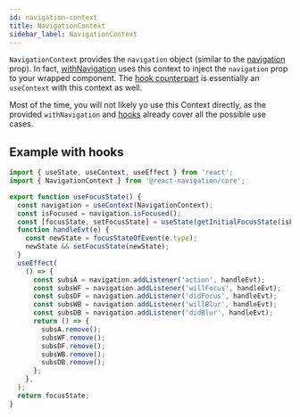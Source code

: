 ```yaml
---
id: navigation-context
title: NavigationContext
sidebar_label: NavigationContext
---
```


`NavigationContext` provides the `navigation` object (similar to the [navigation](navigation-prop.html) prop). In fact, [withNavigation](with-navigation.html) uses this context to inject the `navigation` prop to your wrapped component. The [hook counterpart](https://github.com/react-navigation/react-navigation-hooks#usenavigation) is essentially an `useContext` with this context as well.

Most of the time, you will not likely yo use this Context directly, as the provided `withNavigation` and [hooks](https://github.com/react-navigation/react-navigation-hooks) already cover all the possible use cases.

## Example with hooks

```js
import { useState, useContext, useEffect } from 'react';
import { NavigationContext } from '@react-navigation/core';

export function useFocusState() {
  const navigation = useContext(NavigationContext);
  const isFocused = navigation.isFocused();
  const [focusState, setFocusState] = useState(getInitialFocusState(isFocused));
  function handleEvt(e) {
    const newState = focusStateOfEvent(e.type);
    newState && setFocusState(newState);
  }
  useEffect(
    () => {
      const subsA = navigation.addListener('action', handleEvt);
      const subsWF = navigation.addListener('willFocus', handleEvt);
      const subsDF = navigation.addListener('didFocus', handleEvt);
      const subsWB = navigation.addListener('willBlur', handleEvt);
      const subsDB = navigation.addListener('didBlur', handleEvt);
      return () => {
        subsA.remove();
        subsWF.remove();
        subsDF.remove();
        subsWB.remove();
        subsDB.remove();
      };
    },
  );
  return focusState;
}
```